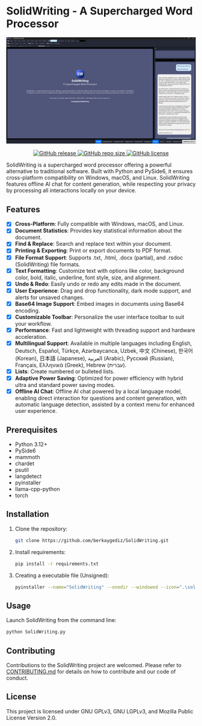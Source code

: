 # SolidWriting - A Supercharged Word Processor

<p align="center">
    <img src="images/banner/solidwriting_banner_1.png" alt="SolidWriting Banner" />
</p>

<p align="center">
    <a href="https://github.com/berkaygediz/solidwriting/releases/latest">
        <img src="https://img.shields.io/github/v/release/berkaygediz/solidwriting" alt="GitHub release" />
    </a>
    <a href="https://github.com/berkaygediz/solidwriting">
        <img src="https://img.shields.io/github/repo-size/berkaygediz/solidwriting" alt="GitHub repo size" />
    </a>
    <a href="https://github.com/berkaygediz/solidwriting">
        <img src="https://img.shields.io/github/license/berkaygediz/solidwriting" alt="GitHub license" />
    </a>
</p>

SolidWriting is a supercharged word processor offering a powerful alternative to traditional software. Built with Python and PySide6, it ensures cross-platform compatibility on Windows, macOS, and Linux. SolidWriting features offline AI chat for content generation, while respecting your privacy by processing all interactions locally on your device.

## Features

- [x] **Cross-Platform**: Fully compatible with Windows, macOS, and Linux.
- [x] **Document Statistics**: Provides key statistical information about the document.
- [x] **Find & Replace**: Search and replace text within your document.
- [x] **Printing & Exporting**: Print or export documents to PDF format.
- [x] **File Format Support**: Supports .txt, .html, .docx (partial), and .rsdoc (SolidWriting) file formats.
- [x] **Text Formatting**: Customize text with options like color, background color, bold, italic, underline, font style, size, and alignment.
- [x] **Undo & Redo**: Easily undo or redo any edits made in the document.
- [x] **User Experience**: Drag and drop functionality, dark mode support, and alerts for unsaved changes.
- [x] **Base64 Image Support**: Embed images in documents using Base64 encoding.
- [x] **Customizable Toolbar**: Personalize the user interface toolbar to suit your workflow.
- [x] **Performance**: Fast and lightweight with threading support and hardware acceleration.
- [x] **Multilingual Support**: Available in multiple languages including English, Deutsch, Español, Türkçe, Azərbaycanca, Uzbek, 中文 (Chinese), 한국어 (Korean), 日本語 (Japanese), العربية (Arabic), Русский (Russian), Français, Ελληνικά (Greek), Hebrew (עברית).
- [x] **Lists**: Create numbered or bulleted lists.
- [x] **Adaptive Power Saving**: Optimized for power efficiency with hybrid ultra and standard power saving modes.
- [x] **Offline AI Chat**: Offline AI chat powered by a local language model, enabling direct interaction for questions and content generation, with automatic language detection, assisted by a context menu for enhanced user experience.

## Prerequisites

- Python 3.12+
- PySide6
- mammoth
- chardet
- psutil
- langdetect
- pyinstaller
- llama-cpp-python
- torch

## Installation

1. Clone the repository:

   ```bash
   git clone https://github.com/berkaygediz/SolidWriting.git
   ```

2. Install requirements:

   ```bash
   pip install -r requirements.txt
   ```

3. Creating a executable file (Unsigned):

   ```bash
   pyinstaller --name="SolidWriting" --onedir --windowed --icon=".\solidwriting_icon.ico" --add-data "./.venv/Lib/site-packages/PySide6/*:PySide6" --add-data "./.venv/Lib/site-packages/torch/*:torch" --add-data "./.venv/Lib/site-packages/llama_cpp/*:llama_cpp" --add-binary "./.venv/Lib/site-packages/PySide6/*:PySide6" --add-binary "./.venv/Lib/site-packages/torch/*:torch" --add-binary "./.venv/Lib/site-packages/llama_cpp/*:llama_cpp" --optimize "2" --clean --noconfirm ".\SolidWriting.py"
   ```

## Usage

Launch SolidWriting from the command line:

```bash
python SolidWriting.py
```

## Contributing

Contributions to the SolidWriting project are welcomed. Please refer to [CONTRIBUTING.md](CONTRIBUTING.md) for details on how to contribute and our code of conduct.

## License

This project is licensed under GNU GPLv3, GNU LGPLv3, and Mozilla Public License Version 2.0.
